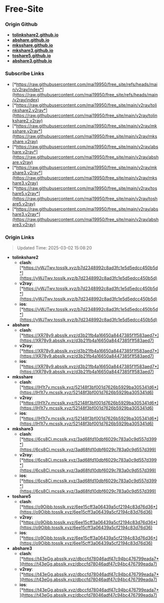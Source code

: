 # Free-Site

### Origin Github

- [**tolinkshare2.github.io**](https://github.com/tolinkshare2/tolinkshare2.github.io)
- [**abshare.github.io**](https://github.com/abshare/abshare.github.io)
- [**mksshare.github.io**](https://github.com/mksshare/mksshare.github.io)
- [**mkshare3.github.io**](https://github.com/mkshare3/mkshare3.github.io)
- [**toshare5.github.io**](https://github.com/toshare5/toshare5.github.io)
- [**abshare3.github.io**](https://github.com/abshare3/abshare3.github.io)

### Subscribe Links

- [*https://raw.githubusercontent.com/mai19950/free_site/refs/heads/main/v2ray/index*](https://raw.githubusercontent.com/mai19950/free_site/refs/heads/main/v2ray/index)
- [*https://raw.githubusercontent.com/mai19950/free_site/main/v2ray/tolinkshare2.v2ray*](https://raw.githubusercontent.com/mai19950/free_site/main/v2ray/tolinkshare2.v2ray)
- [*https://raw.githubusercontent.com/mai19950/free_site/main/v2ray/mksshare.v2ray*](https://raw.githubusercontent.com/mai19950/free_site/main/v2ray/mksshare.v2ray)
- [*https://raw.githubusercontent.com/mai19950/free_site/main/v2ray/abshare.v2ray*](https://raw.githubusercontent.com/mai19950/free_site/main/v2ray/abshare.v2ray)
- [*https://raw.githubusercontent.com/mai19950/free_site/main/v2ray/mkshare3.v2ray*](https://raw.githubusercontent.com/mai19950/free_site/main/v2ray/mkshare3.v2ray)
- [*https://raw.githubusercontent.com/mai19950/free_site/main/v2ray/toshare5.v2ray*](https://raw.githubusercontent.com/mai19950/free_site/main/v2ray/toshare5.v2ray)
- [*https://raw.githubusercontent.com/mai19950/free_site/main/v2ray/abshare3.v2ray*](https://raw.githubusercontent.com/mai19950/free_site/main/v2ray/abshare3.v2ray)

### Origin Links

> Updated Time: 2025-03-02 15:08:20

- **tolinkshare2**
  - **clash**: [*https://yWJTwv.tosslk.xyz/b7d2348992c8ad3fc1e5d5edcc450b5d*](https://yWJTwv.tosslk.xyz/b7d2348992c8ad3fc1e5d5edcc450b5d)
  - **v2ray**: [*https://yWJTwv.tosslk.xyz/b7d2348992c8ad3fc1e5d5edcc450b5d*](https://yWJTwv.tosslk.xyz/b7d2348992c8ad3fc1e5d5edcc450b5d)
  - **ios**: [*https://yWJTwv.tosslk.xyz/b7d2348992c8ad3fc1e5d5edcc450b5d*](https://yWJTwv.tosslk.xyz/b7d2348992c8ad3fc1e5d5edcc450b5d)
- **abshare**
  - **clash**: [*https://XR78y9.absslk.xyz/d3b21fb4a16650a8447385f1f583aed7*](https://XR78y9.absslk.xyz/d3b21fb4a16650a8447385f1f583aed7)
  - **v2ray**: [*https://XR78y9.absslk.xyz/d3b21fb4a16650a8447385f1f583aed7*](https://XR78y9.absslk.xyz/d3b21fb4a16650a8447385f1f583aed7)
  - **ios**: [*https://XR78y9.absslk.xyz/d3b21fb4a16650a8447385f1f583aed7*](https://XR78y9.absslk.xyz/d3b21fb4a16650a8447385f1f583aed7)
- **mksshare**
  - **clash**: [*https://lH1t7v.mcsslk.xyz/52148f3bf001d7626b5929ba305341d6*](https://lH1t7v.mcsslk.xyz/52148f3bf001d7626b5929ba305341d6)
  - **v2ray**: [*https://lH1t7v.mcsslk.xyz/52148f3bf001d7626b5929ba305341d6*](https://lH1t7v.mcsslk.xyz/52148f3bf001d7626b5929ba305341d6)
  - **ios**: [*https://lH1t7v.mcsslk.xyz/52148f3bf001d7626b5929ba305341d6*](https://lH1t7v.mcsslk.xyz/52148f3bf001d7626b5929ba305341d6)
- **mkshare3**
  - **clash**: [*https://6cs8Ci.mcsslk.xyz/3ad68fd10dbf6029c783a0c9d557d399*](https://6cs8Ci.mcsslk.xyz/3ad68fd10dbf6029c783a0c9d557d399)
  - **v2ray**: [*https://6cs8Ci.mcsslk.xyz/3ad68fd10dbf6029c783a0c9d557d399*](https://6cs8Ci.mcsslk.xyz/3ad68fd10dbf6029c783a0c9d557d399)
  - **ios**: [*https://6cs8Ci.mcsslk.xyz/3ad68fd10dbf6029c783a0c9d557d399*](https://6cs8Ci.mcsslk.xyz/3ad68fd10dbf6029c783a0c9d557d399)
- **toshare5**
  - **clash**: [*https://o9Oibb.tosslk.xyz/6ee15cff3a06439a5cf2194c83d76d36*](https://o9Oibb.tosslk.xyz/6ee15cff3a06439a5cf2194c83d76d36)
  - **v2ray**: [*https://o9Oibb.tosslk.xyz/6ee15cff3a06439a5cf2194c83d76d36*](https://o9Oibb.tosslk.xyz/6ee15cff3a06439a5cf2194c83d76d36)
  - **ios**: [*https://o9Oibb.tosslk.xyz/6ee15cff3a06439a5cf2194c83d76d36*](https://o9Oibb.tosslk.xyz/6ee15cff3a06439a5cf2194c83d76d36)
- **abshare3**
  - **clash**: [*https://t43eGg.absslk.xyz/dbccfd78046adf47c94bc476799eada7*](https://t43eGg.absslk.xyz/dbccfd78046adf47c94bc476799eada7)
  - **v2ray**: [*https://t43eGg.absslk.xyz/dbccfd78046adf47c94bc476799eada7*](https://t43eGg.absslk.xyz/dbccfd78046adf47c94bc476799eada7)
  - **ios**: [*https://t43eGg.absslk.xyz/dbccfd78046adf47c94bc476799eada7*](https://t43eGg.absslk.xyz/dbccfd78046adf47c94bc476799eada7)
